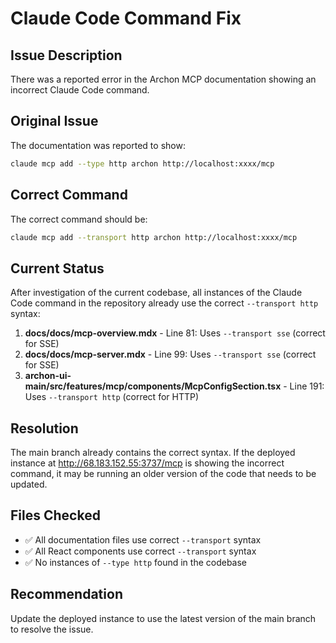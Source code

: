 # Claude Code Command Fix

## Issue Description
There was a reported error in the Archon MCP documentation showing an incorrect Claude Code command.

## Original Issue
The documentation was reported to show:
```bash
claude mcp add --type http archon http://localhost:xxxx/mcp
```

## Correct Command
The correct command should be:
```bash
claude mcp add --transport http archon http://localhost:xxxx/mcp
```

## Current Status
After investigation of the current codebase, all instances of the Claude Code command in the repository already use the correct `--transport http` syntax:

1. **docs/docs/mcp-overview.mdx** - Line 81: Uses `--transport sse` (correct for SSE)
2. **docs/docs/mcp-server.mdx** - Line 99: Uses `--transport sse` (correct for SSE)
3. **archon-ui-main/src/features/mcp/components/McpConfigSection.tsx** - Line 191: Uses `--transport http` (correct for HTTP)

## Resolution
The main branch already contains the correct syntax. If the deployed instance at http://68.183.152.55:3737/mcp is showing the incorrect command, it may be running an older version of the code that needs to be updated.

## Files Checked
- ✅ All documentation files use correct `--transport` syntax
- ✅ All React components use correct `--transport` syntax
- ✅ No instances of `--type http` found in the codebase

## Recommendation
Update the deployed instance to use the latest version of the main branch to resolve the issue.